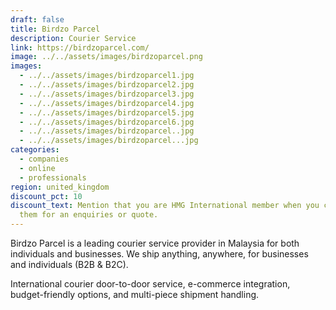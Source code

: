 ```yaml
---
draft: false
title: Birdzo Parcel
description: Courier Service
link: https://birdzoparcel.com/
image: ../../assets/images/birdzoparcel.png
images:
  - ../../assets/images/birdzoparcel1.jpg
  - ../../assets/images/birdzoparcel2.jpg
  - ../../assets/images/birdzoparcel3.jpg
  - ../../assets/images/birdzoparcel4.jpg
  - ../../assets/images/birdzoparcel5.jpg
  - ../../assets/images/birdzoparcel6.jpg
  - ../../assets/images/birdzoparcel..jpg
  - ../../assets/images/birdzoparcel...jpg
categories:
  - companies
  - online
  - professionals
region: united_kingdom
discount_pct: 10
discount_text: Mention that you are HMG International member when you contact
  them for an enquiries or quote.
---
```


Birdzo Parcel is a leading courier service provider in Malaysia for both individuals and businesses. We ship anything, anywhere, for businesses and individuals (B2B & B2C).

International courier door-to-door service, e-commerce integration, budget-friendly options, and multi-piece shipment handling.
